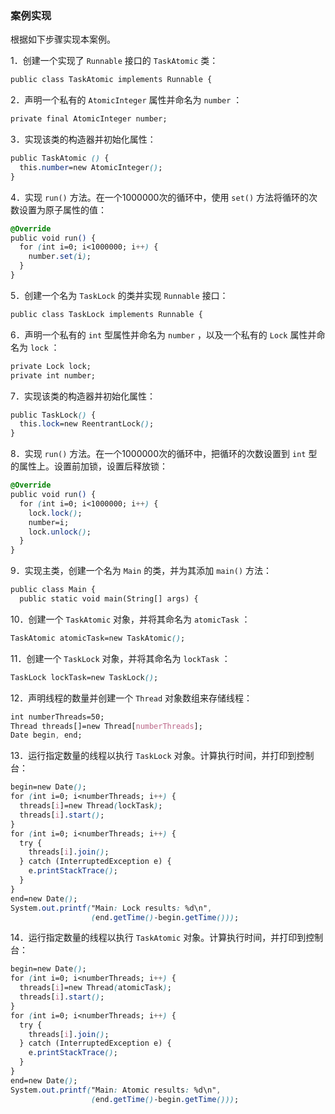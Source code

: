 ### 案例实现

根据如下步骤实现本案例。

1．创建一个实现了 `Runnable` 接口的 `TaskAtomic` 类：

```css
public class TaskAtomic implements Runnable {
```

2．声明一个私有的 `AtomicInteger` 属性并命名为 `number` ：

```css
private final AtomicInteger number;
```

3．实现该类的构造器并初始化属性：

```css
public TaskAtomic () {
  this.number=new AtomicInteger();
}
```

4．实现 `run()` 方法。在一个1000000次的循环中，使用 `set()` 方法将循环的次数设置为原子属性的值：

```css
@Override
public void run() {
  for (int i=0; i<1000000; i++) {
    number.set(i);
  }
}
```

5．创建一个名为 `TaskLock` 的类并实现 `Runnable` 接口：

```css
public class TaskLock implements Runnable {
```

6．声明一个私有的 `int` 型属性并命名为 `number` ，以及一个私有的 `Lock` 属性并命名为 `lock` ：

```css
private Lock lock;
private int number;
```

7．实现该类的构造器并初始化属性：

```css
public TaskLock() {
  this.lock=new ReentrantLock();
}
```

8．实现 `run()` 方法。在一个1000000次的循环中，把循环的次数设置到 `int` 型的属性上。设置前加锁，设置后释放锁：

```css
@Override
public void run() {
  for (int i=0; i<1000000; i++) {
    lock.lock();
    number=i;
    lock.unlock();
  }
}
```

9．实现主类，创建一个名为 `Main` 的类，并为其添加 `main()` 方法：

```css
public class Main {
  public static void main(String[] args) {
```

10．创建一个 `TaskAtomic` 对象，并将其命名为 `atomicTask` ：

```css
TaskAtomic atomicTask=new TaskAtomic();
```

11．创建一个 `TaskLock` 对象，并将其命名为 `lockTask` ：

```css
TaskLock lockTask=new TaskLock();
```

12．声明线程的数量并创建一个 `Thread` 对象数组来存储线程：

```css
int numberThreads=50;
Thread threads[]=new Thread[numberThreads];
Date begin, end;
```

13．运行指定数量的线程以执行 `TaskLock` 对象。计算执行时间，并打印到控制台：

```css
begin=new Date();
for (int i=0; i<numberThreads; i++) {
  threads[i]=new Thread(lockTask);
  threads[i].start();
}
for (int i=0; i<numberThreads; i++) {
  try {
    threads[i].join();
  } catch (InterruptedException e) {
    e.printStackTrace();
  }
}
end=new Date();
System.out.printf("Main: Lock results: %d\n",
                  (end.getTime()-begin.getTime()));
```

14．运行指定数量的线程以执行 `TaskAtomic` 对象。计算执行时间，并打印到控制台：

```css
begin=new Date();
for (int i=0; i<numberThreads; i++) {
  threads[i]=new Thread(atomicTask);
  threads[i].start();
}
for (int i=0; i<numberThreads; i++) {
  try {
    threads[i].join();
  } catch (InterruptedException e) {
    e.printStackTrace();
  }
}
end=new Date();
System.out.printf("Main: Atomic results: %d\n",
                  (end.getTime()-begin.getTime()));
```

